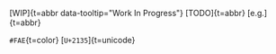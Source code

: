 [WIP]{t=abbr data-tooltip="Work In Progress"}
[TODO]{t=abbr}
[e.g.]{t=abbr}

`#FAE`{t=color}
[`U+2135`]{t=unicode}
